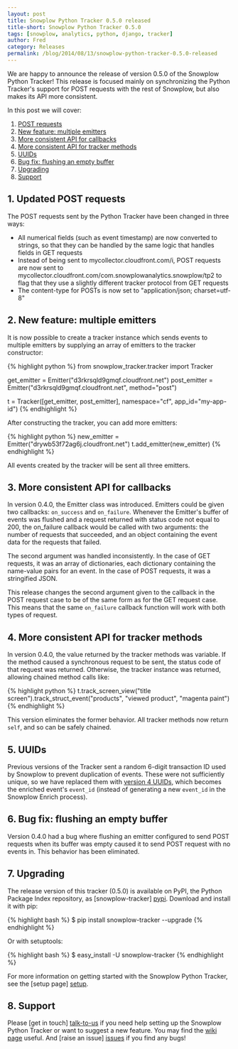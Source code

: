 ```yaml
---
layout: post
title: Snowplow Python Tracker 0.5.0 released
title-short: Snowplow Python Tracker 0.5.0
tags: [snowplow, analytics, python, django, tracker]
author: Fred
category: Releases
permalink: /blog/2014/08/13/snowplow-python-tracker-0.5.0-released
---
```


We are happy to announce the release of version 0.5.0 of the Snowplow Python Tracker! This release is focused mainly on synchronizing the Python Tracker's support for POST requests with the rest of Snowplow, but also makes its API more consistent.

In this post we will cover:

1. [POST requests](/blog/2014/08/13/snowplow-python-tracker-0.5.0-released/#post)
2. [New feature: multiple emitters](/blog/2014/08/13/snowplow-python-tracker-0.5.0-released/#multiple-emitters)
3. [More consistent API for callbacks](/blog/2014/08/13/snowplow-python-tracker-0.5.0-released/#on-failure)
4. [More consistent API for tracker methods](/blog/2014/08/13/snowplow-python-tracker-0.5.0-released/#return-value)
5. [UUIDs](/blog/2014/08/13/snowplow-python-tracker-0.5.0-released/#uuid)
6. [Bug fix: flushing an empty buffer](/blog/2014/08/13/snowplow-python-tracker-0.5.0-released/#empty-buffer)
7. [Upgrading](/blog/2014/08/13/snowplow-python-tracker-0.5.0-released/#upgrading)
8. [Support](/blog/2014/08/13/snowplow-python-tracker-0.5.0-released/#support)

<!--more-->

<h2><a name="post">1. Updated POST requests</a></h2>

The POST requests sent by the Python Tracker have been changed in three ways:

* All numerical fields (such as event timestamp) are now converted to strings, so that they can be handled by the same logic that handles fields in GET requests
* Instead of being sent to mycollector.cloudfront.com/i, POST requests are now sent to mycollector.cloudfront.com/com.snowplowanalytics.snowplow/tp2 to flag that they use a slightly different tracker protocol from GET requests
* The content-type for POSTs is now set to "application/json; charset=utf-8"

<h2><a name="multiple-emitters">2. New feature: multiple emitters</a></h2>

It is now possible to create a tracker instance which sends events to multiple emitters by supplying an array of emitters to the tracker constructor:

{% highlight python %}
from snowplow_tracker.tracker import Tracker

get_emitter = Emitter("d3rkrsqld9gmqf.cloudfront.net")
post_emitter = Emitter("d3rkrsqld9gmqf.cloudfront.net", method="post")

t = Tracker([get_emitter, post_emitter], namespace="cf", app_id="my-app-id")
{% endhighlight %}

After constructing the tracker, you can add more emitters:

{% highlight python %}
new_emitter = Emitter("drywb53f72ag6j.cloudfront.net")
t.add_emitter(new_emitter)
{% endhighlight %}

All events created by the tracker will be sent all three emitters.

<h2><a name="on-failure">3. More consistent API for callbacks</a></h2>

In version 0.4.0, the Emitter class was introduced. Emitters could be given two callbacks: `on_success` and `on_failure`. Whenever the Emitter's buffer of events was flushed and a request returned with status code not equal to 200, the on_failure callback would be called with two arguments: the number of requests that succeeded, and an object containing the event data for the requests that failed.

The second argument was handled inconsistently. In the case of GET requests, it was an array of dictionaries, each dictionary containing the name-value pairs for an event. In the case of POST requests, it was a stringified JSON.

This release changes the second argument given to the callback in the POST request case to be of the same form as for the GET request case. This means that the same `on_failure` callback function will work with both types of request.

<h2><a name="return-value">4. More consistent API for tracker methods</a></h2>

In version 0.4.0, the value returned by the tracker methods was variable. If the method caused a synchronous request to be sent, the status code of that request was returned. Otherwise, the tracker instance was returned, allowing chained method calls like:

{% highlight python %}
t.track_screen_view("title screen").track_struct_event("products", "viewed product", "magenta paint")
{% endhighlight %}

This version eliminates the former behavior. All tracker methods now return `self`, and so can be safely chained.

<h2><a name="uuid">5. UUIDs</a></h2>

Previous versions of the Tracker sent a random 6-digit transaction ID used by Snowplow to prevent duplication of events. These were not sufficiently unique, so we have replaced them with [version 4 UUIDs][uuid], which becomes the enriched event's `event_id` (instead of generating a new `event_id` in the Snowplow Enrich process).

<h2><a name="empty-buffer">6. Bug fix: flushing an empty buffer</a></h2>

Version 0.4.0 had a bug where flushing an emitter configured to send POST requests when its buffer was empty caused it to send POST request with no events in. This behavior has been eliminated.

<h2><a name="upgrading">7. Upgrading</a></h2>

The release version of this tracker (0.5.0) is available on PyPI, the Python Package Index repository, as [snowplow-tracker] [pypi]. Download and install it with pip:

{% highlight bash %}
$ pip install snowplow-tracker --upgrade
{% endhighlight %}

Or with setuptools:

{% highlight bash %}
$ easy_install -U snowplow-tracker
{% endhighlight %}

For more information on getting started with the Snowplow Python Tracker, see the [setup page] [setup].

<h2><a name="support">8. Support</a></h2>

Please [get in touch] [talk-to-us] if you need help setting up the Snowplow Python Tracker or want to suggest a new feature. You may find the [wiki page][wiki] useful. And [raise an issue] [issues] if you find any bugs!


[repo]: https://github.com/snowplow/snowplow-python-tracker
[uuid]: http://en.wikipedia.org/wiki/Universally_unique_identifier#Version_4_.28random.29
[pypi]: https://pypi.python.org/pypi/snowplow-tracker/0.3.0
[setup]: https://github.com/snowplow/snowplow/wiki/Python-tracker-setup
[wiki]: https://github.com/snowplow/snowplow/wiki/Python-Tracker
[talk-to-us]: https://github.com/snowplow/snowplow/wiki/Talk-to-us
[issues]: https://github.com/snowplow/snowplow/issues
